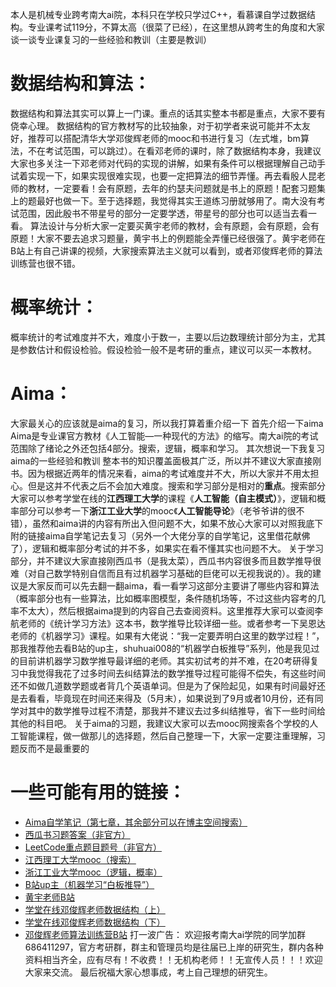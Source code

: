 本人是机械专业跨考南大ai院，本科只在学校只学过C++，看慕课自学过数据结构。专业课考试119分，不算太高（很菜了已经），在这里想从跨考生的角度和大家谈一谈专业课复习的一些经验和教训（主要是教训）
# 数据结构和算法：
数据结构和算法其实可以算上一门课。重点的话其实整本书都是重点，大家不要有侥幸心理。
数据结构的官方教材写的比较抽象，对于初学者来说可能并不太友好，推荐可以搭配清华大学邓俊辉老师的mooc和书进行复习（左式堆，bm算法，不在考试范围，可以跳过）。在看邓老师的课时，除了数据结构本身，我建议大家也多关注一下邓老师对代码的实现的讲解，如果有条件可以根据理解自己动手试着实现一下，如果实现很难实现，也要一定把算法的细节弄懂。再去看殷人昆老师的教材，一定要看！会有原题，去年的约瑟夫问题就是书上的原题！配套习题集上的题最好也做一下。至于选择题，我觉得其实王道练习册就够用了。南大没有考试范围，因此殷书不带星号的部分一定要学透，带星号的部分也可以适当去看一看。
算法设计与分析大家一定要买黄宇老师的教材，会有原题，会有原题，会有原题！大家不要去追求习题量，黄宇书上的例题能全弄懂已经很强了。黄宇老师在B站上有自己讲课的视频，大家搜索算法主义就可以看到，或者邓俊辉老师的算法训练营也很不错。
# 概率统计：
概率统计的考试难度并不大，难度小于数一，主要以后边数理统计部分为主，尤其是参数估计和假设检验。假设检验一般不是考研的重点，建议可以买一本教材。
# Aima：
大家最关心的应该就是aima的复习，所以我打算着重介绍一下
首先介绍一下aima
Aima是专业课官方教材《人工智能—一种现代的方法》的缩写。南大ai院的考试范围除了绪论之外还包括4部分。搜索，逻辑，概率和学习。
其次想说一下我复习aima的一些经验和教训
整本书的知识覆盖面极其广泛，所以并不建议大家直接刚书。因为根据近两年的情况来看，aima的考试难度并不大，所以大家并不用太担心。但是这并不代表之后不会加大难度。搜索和学习部分是相对的**重点**。搜索部分大家可以参考学堂在线的**江西理工大学**的课程《**人工智能（自主模式）**》，逻辑和概率部分可以参考一下**浙江工业大学**的mooc《**人工智能导论**》（老爷爷讲的很不错），虽然和aima讲的内容有所出入但问题不大，如果不放心大家可以对照我底下附的链接aima自学笔记去复习（另外一个大佬分享的自学笔记，这里借花献佛了），逻辑和概率部分考试的并不多，如果实在看不懂其实也问题不大。
关于学习部分，并不建议大家直接刚西瓜书（是我太菜），西瓜书内容很多而且数学推导很难（对自己数学特别自信而且有过机器学习基础的巨佬可以无视我说的）。我的建议是大家反而可以先去翻一翻aima，看一看学习这部分主要讲了哪些内容和算法（概率部分也有一些算法，比如概率图模型，条件随机场等，不过这些内容考的几率不太大），然后根据aima提到的内容自己去查阅资料。这里推荐大家可以查阅李航老师的《统计学习方法》这本书，数学推导比较详细一些。或者参考一下吴恩达老师的《机器学习》课程。如果有大佬说：“我一定要弄明白这里的数学过程！”，那我推荐他去看B站的up主，shuhuai008的“机器学白板推导”系列，他是我见过的目前讲机器学习数学推导最详细的老师。其实初试考的并不难，在20考研得复习中我觉得我花了过多时间去纠结算法的数学推导过程可能得不偿失，有这些时间还不如做几道数学题或者背几个英语单词。但是为了保险起见，如果有时间最好还是去看看，毕竟现在时间还来得及（5月末），如果说到了9月或者10月份，还有同学对其中的数学推导过程不清楚，那我并不建议去过多纠结推导，省下一些时间给其他的科目吧。
关于aima的习题，我建议大家可以去mooc网搜索各个学校的人工智能课程，做一做那儿的选择题，然后自己整理一下，大家一定要注重理解，习题反而不是最重要的

# 一些可能有用的链接：
   * [Aima自学笔记（第七章，其余部分可以在博主空间搜索）](https://blog.csdn.net/yyl424525/article/details/95309168?utm_medium=distribute.pc_relevant.none-task-blog-baidujs-6)
   * [西瓜书习题答案（非官方）](https://blog.csdn.net/icefire_tyh/article/details/52064910)
   * [LeetCode重点题目题号（非官方）](https://cspiration.com/leetcodeClassification#10311)
   * [江西理工大学mooc（搜索）](http://www.xuetangx.com/courses/course-v1:JXUST+JXUST2016001+2016_T2/courseware/ffa30c0533384b98b5b817ab1f4c1a46/)
   * [浙江工业大学mooc（逻辑，概率）](https://www.icourse163.org/learn/ZJUT-1002694018?tid=1003324007#/learn/announce)
   * [B站up主（机器学习“白板推导”）](https://space.bilibili.com/97068901?from=search&seid=18288301753448813829)
   * [黄宇老师B站](https://space.bilibili.com/474662253/)
   * [学堂在线邓俊辉老师数据结构（上）](http://www.xuetangx.com/courses/course-v1:TsinghuaX+30240184+sp/courseware/a1e199c8d48345a4a910192c383741a6/)
   * [学堂在线邓俊辉老师数据结构（下）](http://www.xuetangx.com/courses/course-v1:TsinghuaX+30240184_2X+sp/courseware/c15aad6e2dac4250934ea61d71deafd9/)
   * [邓俊辉老师算法训练营B站](https://www.bilibili.com/video/BV1rg4y1z75y?from=search&seid=12736902955082331434)
打一波广告：
欢迎报考南大ai学院的同学加群686411297，官方考研群，群主和管理员均是往届已上岸的研究生，群内各种资料相当齐全，应有尽有！不收费！！无机构老师！！无宣传人员！！！欢迎大家来交流。
最后祝福大家心想事成，考上自己理想的研究生。